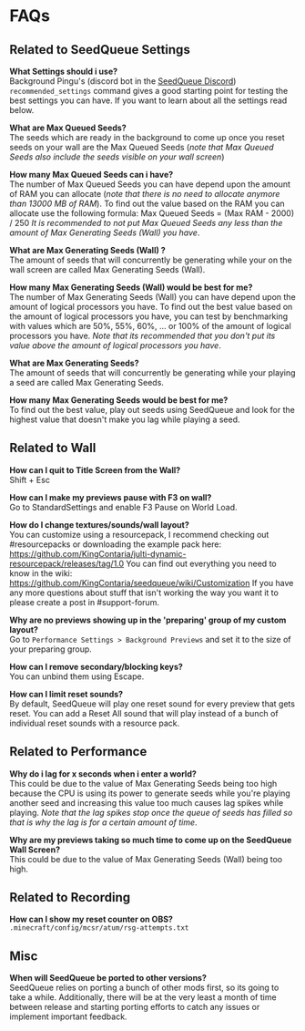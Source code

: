 # FAQs
## Related to SeedQueue Settings

**What Settings should i use?**  
Background Pingu's (discord bot in the [SeedQueue Discord](https://discord.gg/9P6PJkHCdU)) `recommended_settings` command gives a good starting point for testing the best settings you can have. If you want to learn about all the settings read below.

**What are Max Queued Seeds?**  
The seeds which are ready in the background to come up once you reset seeds on your wall are the Max Queued Seeds (*note that Max Queued Seeds also include the seeds visible on your wall screen*)

**How many Max Queued Seeds can i have?**  
The number of Max Queued Seeds you can have depend upon the amount of RAM you can allocate (*note that there is no need to allocate anymore than 13000 MB of RAM*). To find out the value based on the RAM you can allocate use the following formula: Max Queued Seeds = (Max RAM - 2000) / 250
*It is recommended to not put Max Queued Seeds any less than the amount of Max Generating Seeds (Wall) you have*.

**What are Max Generating Seeds (Wall) ?**  
The amount of seeds that will concurrently be generating while your on the wall screen are called Max Generating Seeds (Wall).

**How many Max Generating Seeds (Wall) would be best for me?**  
The number of Max Generating Seeds (Wall) you can have depend upon the amount of logical processors you have. To find out the best value based on the amount of logical processors you have, you can test by benchmarking with values which are 50%, 55%, 60%, ... or 100% of the amount of logical processors you have.
*Note that its recommended that you don't put its value above the amount of logical processors you have*.

**What are Max Generating Seeds?**  
The amount of seeds that will concurrently be generating while your playing a seed are called Max Generating Seeds.

**How many Max Generating Seeds would be best for me?**  
To find out the best value, play out seeds using SeedQueue and look for the highest value that doesn't make you lag while playing a seed.

## Related to Wall

**How can I quit to Title Screen from the Wall?**  
Shift + Esc

**How can I make my previews pause with F3 on wall?**  
Go to StandardSettings and enable F3 Pause on World Load.

**How do I change textures/sounds/wall layout?**  
You can customize using a resourcepack,
I recommend checking out #resourcepacks or downloading the example pack here: <https://github.com/KingContaria/julti-dynamic-resourcepack/releases/tag/1.0>
You can find out everything you need to know in the wiki: <https://github.com/KingContaria/seedqueue/wiki/Customization>
If you have any more questions about stuff that isn't working the way you want it to please create a post in #support-forum.

**Why are no previews showing up in the 'preparing' group of my custom layout?**  
Go to `Performance Settings > Background Previews` and set it to the size of your preparing group.

**How can I remove secondary/blocking keys?**  
You can unbind them using Escape.

**How can I limit reset sounds?**  
By default, SeedQueue will play one reset sound for every preview that gets reset.
You can add a Reset All sound that will play instead of a bunch of individual reset sounds with a resource pack.

## Related to Performance

**Why do i lag for x seconds when i enter a world?**  
This could be due to the value of Max Generating Seeds being too high because the CPU is using its power to generate seeds while you're playing another seed and increasing this value too much causes lag spikes while playing.
*Note that the lag spikes stop once the queue of seeds has filled so that is why the lag is for a certain amount of time*.

**Why are my previews taking so much time to come up on the SeedQueue Wall Screen?**  
This could be due to the value of Max Generating Seeds (Wall) being too high.

## Related to Recording

**How can I show my reset counter on OBS?**  
`.minecraft/config/mcsr/atum/rsg-attempts.txt`

## Misc

**When will SeedQueue be ported to other versions?**  
SeedQueue relies on porting a bunch of other mods first, so its going to take a while. Additionally, there will be at the very least a month of time between release and starting porting efforts to catch any issues or implement important feedback.